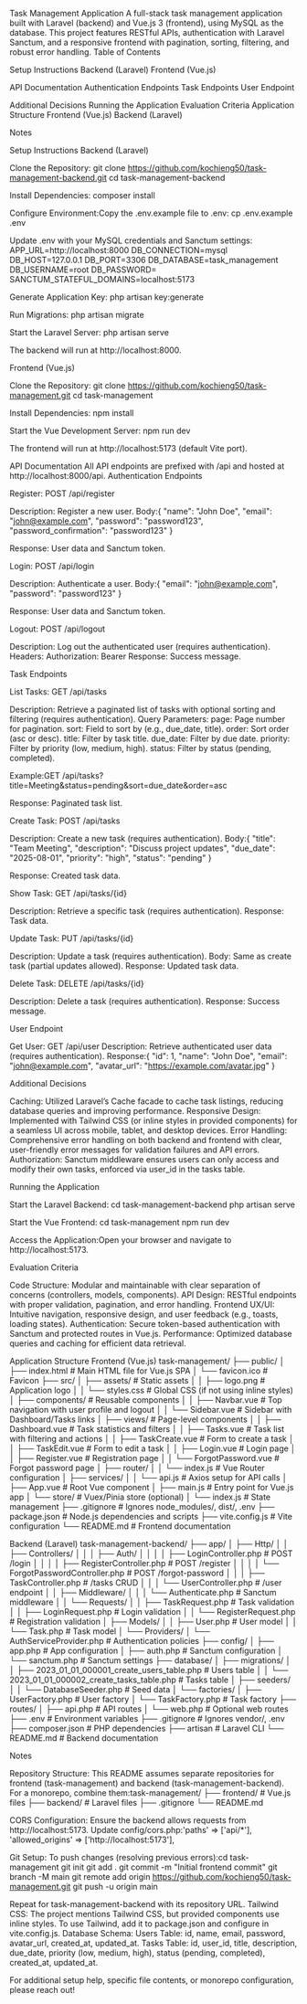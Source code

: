 Task Management Application
A full-stack task management application built with Laravel (backend) and Vue.js 3 (frontend), using MySQL as the database. This project features RESTful APIs, authentication with Laravel Sanctum, and a responsive frontend with pagination, sorting, filtering, and robust error handling.
Table of Contents

Setup Instructions
Backend (Laravel)
Frontend (Vue.js)

API Documentation
Authentication Endpoints
Task Endpoints
User Endpoint

Additional Decisions
Running the Application
Evaluation Criteria
Application Structure
Frontend (Vue.js)
Backend (Laravel)

Notes

Setup Instructions
Backend (Laravel)

Clone the Repository:
git clone https://github.com/kochieng50/task-management-backend.git
cd task-management-backend

Install Dependencies:
composer install

Configure Environment:Copy the .env.example file to .env:
cp .env.example .env

Update .env with your MySQL credentials and Sanctum settings:
APP_URL=http://localhost:8000
DB_CONNECTION=mysql
DB_HOST=127.0.0.1
DB_PORT=3306
DB_DATABASE=task_management
DB_USERNAME=root
DB_PASSWORD=
SANCTUM_STATEFUL_DOMAINS=localhost:5173

Generate Application Key:
php artisan key:generate

Run Migrations:
php artisan migrate

Start the Laravel Server:
php artisan serve

The backend will run at http://localhost:8000.

Frontend (Vue.js)

Clone the Repository:
git clone https://github.com/kochieng50/task-management.git
cd task-management

Install Dependencies:
npm install

Start the Vue Development Server:
npm run dev

The frontend will run at http://localhost:5173 (default Vite port).

API Documentation
All API endpoints are prefixed with /api and hosted at http://localhost:8000/api.
Authentication Endpoints

Register: POST /api/register

Description: Register a new user.
Body:{
"name": "John Doe",
"email": "john@example.com",
"password": "password123",
"password_confirmation": "password123"
}

Response: User data and Sanctum token.

Login: POST /api/login

Description: Authenticate a user.
Body:{
"email": "john@example.com",
"password": "password123"
}

Response: User data and Sanctum token.

Logout: POST /api/logout

Description: Log out the authenticated user (requires authentication).
Headers: Authorization: Bearer <token>
Response: Success message.

Task Endpoints

List Tasks: GET /api/tasks

Description: Retrieve a paginated list of tasks with optional sorting and filtering (requires authentication).
Query Parameters:
page: Page number for pagination.
sort: Field to sort by (e.g., due_date, title).
order: Sort order (asc or desc).
title: Filter by task title.
due_date: Filter by due date.
priority: Filter by priority (low, medium, high).
status: Filter by status (pending, completed).

Example:GET /api/tasks?title=Meeting&status=pending&sort=due_date&order=asc

Response: Paginated task list.

Create Task: POST /api/tasks

Description: Create a new task (requires authentication).
Body:{
"title": "Team Meeting",
"description": "Discuss project updates",
"due_date": "2025-08-01",
"priority": "high",
"status": "pending"
}

Response: Created task data.

Show Task: GET /api/tasks/{id}

Description: Retrieve a specific task (requires authentication).
Response: Task data.

Update Task: PUT /api/tasks/{id}

Description: Update a task (requires authentication).
Body: Same as create task (partial updates allowed).
Response: Updated task data.

Delete Task: DELETE /api/tasks/{id}

Description: Delete a task (requires authentication).
Response: Success message.

User Endpoint

Get User: GET /api/user
Description: Retrieve authenticated user data (requires authentication).
Response:{
"id": 1,
"name": "John Doe",
"email": "john@example.com",
"avatar_url": "https://example.com/avatar.jpg"
}

Additional Decisions

Caching: Utilized Laravel’s Cache facade to cache task listings, reducing database queries and improving performance.
Responsive Design: Implemented with Tailwind CSS (or inline styles in provided components) for a seamless UI across mobile, tablet, and desktop devices.
Error Handling: Comprehensive error handling on both backend and frontend with clear, user-friendly error messages for validation failures and API errors.
Authorization: Sanctum middleware ensures users can only access and modify their own tasks, enforced via user_id in the tasks table.

Running the Application

Start the Laravel Backend:
cd task-management-backend
php artisan serve

Start the Vue Frontend:
cd task-management
npm run dev

Access the Application:Open your browser and navigate to http://localhost:5173.

Evaluation Criteria

Code Structure: Modular and maintainable with clear separation of concerns (controllers, models, components).
API Design: RESTful endpoints with proper validation, pagination, and error handling.
Frontend UX/UI: Intuitive navigation, responsive design, and user feedback (e.g., toasts, loading states).
Authentication: Secure token-based authentication with Sanctum and protected routes in Vue.js.
Performance: Optimized database queries and caching for efficient data retrieval.

Application Structure
Frontend (Vue.js)
task-management/
├── public/
│ ├── index.html # Main HTML file for Vue.js SPA
│ └── favicon.ico # Favicon
├── src/
│ ├── assets/ # Static assets
│ │ ├── logo.png # Application logo
│ │ └── styles.css # Global CSS (if not using inline styles)
│ ├── components/ # Reusable components
│ │ ├── Navbar.vue # Top navigation with user profile and logout
│ │ └── Sidebar.vue # Sidebar with Dashboard/Tasks links
│ ├── views/ # Page-level components
│ │ ├── Dashboard.vue # Task statistics and filters
│ │ ├── Tasks.vue # Task list with filtering and actions
│ │ ├── TaskCreate.vue # Form to create a task
│ │ ├── TaskEdit.vue # Form to edit a task
│ │ ├── Login.vue # Login page
│ │ ├── Register.vue # Registration page
│ │ └── ForgotPassword.vue # Forgot password page
│ ├── router/
│ │ └── index.js # Vue Router configuration
│ ├── services/
│ │ └── api.js # Axios setup for API calls
│ ├── App.vue # Root Vue component
│ ├── main.js # Entry point for Vue.js app
│ └── store/ # Vuex/Pinia store (optional)
│ └── index.js # State management
├── .gitignore # Ignores node_modules/, dist/, .env
├── package.json # Node.js dependencies and scripts
├── vite.config.js # Vite configuration
└── README.md # Frontend documentation

Backend (Laravel)
task-management-backend/
├── app/
│ ├── Http/
│ │ ├── Controllers/
│ │ │ ├── Auth/
│ │ │ │ ├── LoginController.php # POST /login
│ │ │ │ ├── RegisterController.php # POST /register
│ │ │ │ └── ForgotPasswordController.php # POST /forgot-password
│ │ │ ├── TaskController.php # /tasks CRUD
│ │ │ └── UserController.php # /user endpoint
│ │ ├── Middleware/
│ │ │ └── Authenticate.php # Sanctum middleware
│ │ └── Requests/
│ │ ├── TaskRequest.php # Task validation
│ │ ├── LoginRequest.php # Login validation
│ │ └── RegisterRequest.php # Registration validation
│ ├── Models/
│ │ ├── User.php # User model
│ │ └── Task.php # Task model
│ └── Providers/
│ └── AuthServiceProvider.php # Authentication policies
├── config/
│ ├── app.php # App configuration
│ ├── auth.php # Sanctum configuration
│ └── sanctum.php # Sanctum settings
├── database/
│ ├── migrations/
│ │ ├── 2023_01_01_000001_create_users_table.php # Users table
│ │ └── 2023_01_01_000002_create_tasks_table.php # Tasks table
│ ├── seeders/
│ │ └── DatabaseSeeder.php # Seed data
│ └── factories/
│ ├── UserFactory.php # User factory
│ └── TaskFactory.php # Task factory
├── routes/
│ ├── api.php # API routes
│ └── web.php # Optional web routes
├── .env # Environment variables
├── .gitignore # Ignores vendor/, .env
├── composer.json # PHP dependencies
├── artisan # Laravel CLI
└── README.md # Backend documentation

Notes

Repository Structure: This README assumes separate repositories for frontend (task-management) and backend (task-management-backend). For a monorepo, combine them:task-management/
├── frontend/ # Vue.js files
├── backend/ # Laravel files
├── .gitignore
└── README.md

CORS Configuration: Ensure the backend allows requests from http://localhost:5173. Update config/cors.php:'paths' => ['api/*'],
'allowed_origins' => ['http://localhost:5173'],

Git Setup: To push changes (resolving previous errors):cd task-management
git init
git add .
git commit -m "Initial frontend commit"
git branch -M main
git remote add origin https://github.com/kochieng50/task-management.git
git push -u origin main

Repeat for task-management-backend with its repository URL.
Tailwind CSS: The project mentions Tailwind CSS, but provided components use inline styles. To use Tailwind, add it to package.json and configure in vite.config.js.
Database Schema:
Users Table: id, name, email, password, avatar_url, created_at, updated_at.
Tasks Table: id, user_id, title, description, due_date, priority (low, medium, high), status (pending, completed), created_at, updated_at.

For additional setup help, specific file contents, or monorepo configuration, please reach out!
